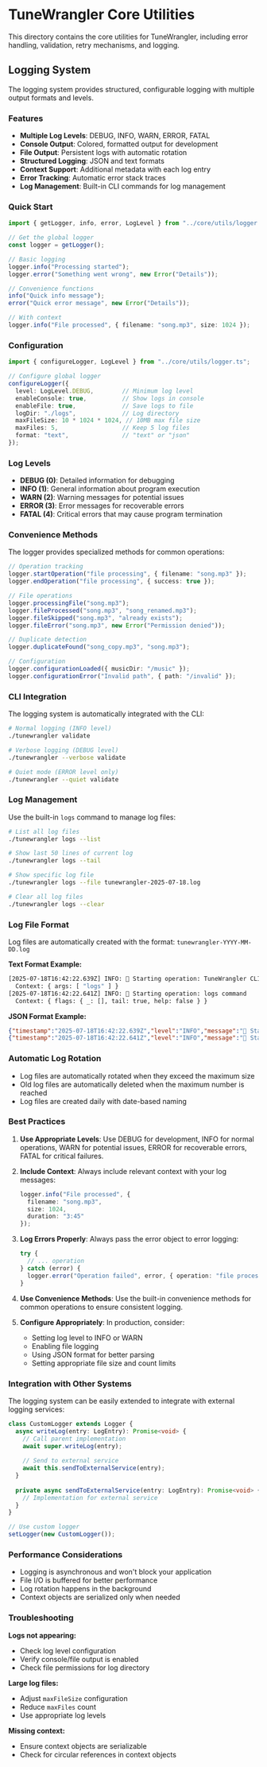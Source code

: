 # TuneWrangler Core Utilities

This directory contains the core utilities for TuneWrangler, including error handling, validation, retry mechanisms, and
logging.

## Logging System

The logging system provides structured, configurable logging with multiple output formats and levels.

### Features

- **Multiple Log Levels**: DEBUG, INFO, WARN, ERROR, FATAL
- **Console Output**: Colored, formatted output for development
- **File Output**: Persistent logs with automatic rotation
- **Structured Logging**: JSON and text formats
- **Context Support**: Additional metadata with each log entry
- **Error Tracking**: Automatic error stack traces
- **Log Management**: Built-in CLI commands for log management

### Quick Start

```typescript
import { getLogger, info, error, LogLevel } from "../core/utils/logger.ts";

// Get the global logger
const logger = getLogger();

// Basic logging
logger.info("Processing started");
logger.error("Something went wrong", new Error("Details"));

// Convenience functions
info("Quick info message");
error("Quick error message", new Error("Details"));

// With context
logger.info("File processed", { filename: "song.mp3", size: 1024 });
```

### Configuration

```typescript
import { configureLogger, LogLevel } from "../core/utils/logger.ts";

// Configure global logger
configureLogger({
  level: LogLevel.DEBUG,        // Minimum log level
  enableConsole: true,          // Show logs in console
  enableFile: true,             // Save logs to file
  logDir: "./logs",             // Log directory
  maxFileSize: 10 * 1024 * 1024, // 10MB max file size
  maxFiles: 5,                  // Keep 5 log files
  format: "text",               // "text" or "json"
});
```

### Log Levels

- **DEBUG (0)**: Detailed information for debugging
- **INFO (1)**: General information about program execution
- **WARN (2)**: Warning messages for potential issues
- **ERROR (3)**: Error messages for recoverable errors
- **FATAL (4)**: Critical errors that may cause program termination

### Convenience Methods

The logger provides specialized methods for common operations:

```typescript
// Operation tracking
logger.startOperation("file processing", { filename: "song.mp3" });
logger.endOperation("file processing", { success: true });

// File operations
logger.processingFile("song.mp3");
logger.fileProcessed("song.mp3", "song_renamed.mp3");
logger.fileSkipped("song.mp3", "already exists");
logger.fileError("song.mp3", new Error("Permission denied"));

// Duplicate detection
logger.duplicateFound("song_copy.mp3", "song.mp3");

// Configuration
logger.configurationLoaded({ musicDir: "/music" });
logger.configurationError("Invalid path", { path: "/invalid" });
```

### CLI Integration

The logging system is automatically integrated with the CLI:

```bash
# Normal logging (INFO level)
./tunewrangler validate

# Verbose logging (DEBUG level)
./tunewrangler --verbose validate

# Quiet mode (ERROR level only)
./tunewrangler --quiet validate
```

### Log Management

Use the built-in `logs` command to manage log files:

```bash
# List all log files
./tunewrangler logs --list

# Show last 50 lines of current log
./tunewrangler logs --tail

# Show specific log file
./tunewrangler logs --file tunewrangler-2025-07-18.log

# Clear all log files
./tunewrangler logs --clear
```

### Log File Format

Log files are automatically created with the format: `tunewrangler-YYYY-MM-DD.log`

**Text Format Example:**

```bash
[2025-07-18T16:42:22.639Z] INFO: 🚀 Starting operation: TuneWrangler CLI
  Context: { args: [ "logs" ] }
[2025-07-18T16:42:22.641Z] INFO: 🚀 Starting operation: logs command
  Context: { flags: { _: [], tail: true, help: false } }
```

**JSON Format Example:**

```json
{"timestamp":"2025-07-18T16:42:22.639Z","level":"INFO","message":"🚀 Starting operation: TuneWrangler CLI","context":{"args":["logs"]}}
{"timestamp":"2025-07-18T16:42:22.641Z","level":"INFO","message":"🚀 Starting operation: logs command","context":{"flags":{"_":[],"tail":true,"help":false}}}
```

### Automatic Log Rotation

- Log files are automatically rotated when they exceed the maximum size
- Old log files are automatically deleted when the maximum number is reached
- Log files are created daily with date-based naming

### Best Practices

1. **Use Appropriate Levels**: Use DEBUG for development, INFO for normal operations, WARN for potential issues,
ERROR for recoverable errors, FATAL for critical failures.

2. **Include Context**: Always include relevant context with your log messages:

   ```typescript
   logger.info("File processed", { 
     filename: "song.mp3", 
     size: 1024, 
     duration: "3:45" 
   });
   ```

3. **Log Errors Properly**: Always pass the error object to error logging:

   ```typescript
   try {
     // ... operation
   } catch (error) {
     logger.error("Operation failed", error, { operation: "file processing" });
   }
   ```

4. **Use Convenience Methods**: Use the built-in convenience methods for common operations to ensure consistent logging.

5. **Configure Appropriately**: In production, consider:
   - Setting log level to INFO or WARN
   - Enabling file logging
   - Using JSON format for better parsing
   - Setting appropriate file size and count limits

### Integration with Other Systems

The logging system can be easily extended to integrate with external logging services:

```typescript
class CustomLogger extends Logger {
  async writeLog(entry: LogEntry): Promise<void> {
    // Call parent implementation
    await super.writeLog(entry);
    
    // Send to external service
    await this.sendToExternalService(entry);
  }
  
  private async sendToExternalService(entry: LogEntry): Promise<void> {
    // Implementation for external service
  }
}

// Use custom logger
setLogger(new CustomLogger());
```

### Performance Considerations

- Logging is asynchronous and won't block your application
- File I/O is buffered for better performance
- Log rotation happens in the background
- Context objects are serialized only when needed

### Troubleshooting

**Logs not appearing:**

- Check log level configuration
- Verify console/file output is enabled
- Check file permissions for log directory

**Large log files:**

- Adjust `maxFileSize` configuration
- Reduce `maxFiles` count
- Use appropriate log levels

**Missing context:**

- Ensure context objects are serializable
- Check for circular references in context objects
